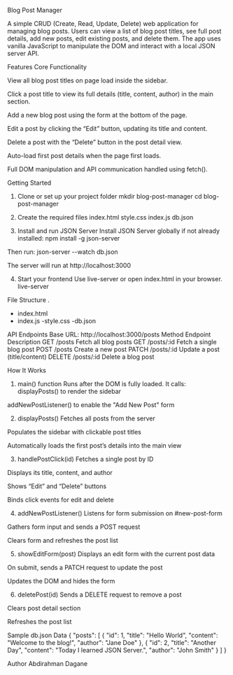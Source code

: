 
 
 Blog Post Manager
 
A simple CRUD (Create, Read, Update, Delete) web application for managing blog posts. Users can view a list of blog post titles, see full post details, add new posts, edit existing posts, and delete them. The app uses vanilla JavaScript to manipulate the DOM and interact with a local JSON server API.

 Features
 Core Functionality
 
View all blog post titles on page load inside the sidebar.


Click a post title to view its full details (title, content, author) in the main section.


Add a new blog post using the form at the bottom of the page.


Edit a post by clicking the “Edit” button, updating its title and content.


Delete a post with the “Delete” button in the post detail view.


Auto-load first post details when the page first loads.


Full DOM manipulation and API communication handled using fetch().



 Getting Started
1. Clone or set up your project folder
mkdir blog-post-manager
cd blog-post-manager

2. Create the required files
index.html
style.css
index.js
db.json

3. Install and run JSON Server
Install JSON Server globally if not already installed:
npm install -g json-server

Then run:
json-server --watch db.json

The server will run at http://localhost:3000

4. Start your frontend
Use live-server or open index.html in your browser.
live-server


File Structure
.
 - index.html
 - index.js
 -style.css
 -db.json


API Endpoints
Base URL: http://localhost:3000/posts
Method
Endpoint
Description
GET
/posts
Fetch all blog posts
GET
/posts/:id
Fetch a single blog post
POST
/posts
Create a new post
PATCH
/posts/:id
Update a post (title/content)
DELETE
/posts/:id
Delete a blog post


 How It Works
1. main() function
Runs after the DOM is fully loaded. It calls:
displayPosts() to render the sidebar


addNewPostListener() to enable the "Add New Post" form


2. displayPosts()
Fetches all posts from the server


Populates the sidebar with clickable post titles


Automatically loads the first post’s details into the main view


3. handlePostClick(id)
Fetches a single post by ID


Displays its title, content, and author


Shows “Edit” and “Delete” buttons


Binds click events for edit and delete


4. addNewPostListener()
Listens for form submission on #new-post-form


Gathers form input and sends a POST request


Clears form and refreshes the post list


5. showEditForm(post)
Displays an edit form with the current post data


On submit, sends a PATCH request to update the post


Updates the DOM and hides the form


6. deletePost(id)
Sends a DELETE request to remove a post


Clears post detail section


Refreshes the post list



 Sample db.json Data
{
  "posts": [
   {
      "id": 1,
      "title": "Hello World",
      "content": "Welcome to the blog!",
      "author": "Jane Doe"
    },
    {
      "id": 2,
      "title": "Another Day",
      "content": "Today I learned JSON Server.",
      "author": "John Smith"
    }
  ]
}



 Author
Abdirahman Dagane




